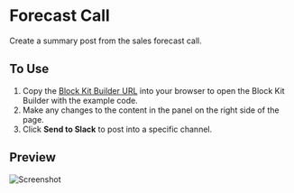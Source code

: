 # Forecast Call

Create a summary post from the sales forecast call.

## To Use

1. Copy the [Block Kit Builder URL][url] into your browser to open the Block Kit Builder with the example code.
2. Make any changes to the content in the panel on the right side of the page.
3. Click **Send to Slack** to post into a specific channel.

## Preview

![][screenshot]

[url]: https://api.slack.com/tools/block-kit-builder?mode=message&blocks=%5B%7B%22type%22%3A%22section%22%2C%22text%22%3A%7B%22type%22%3A%22mrkdwn%22%2C%22text%22%3A%22%3Abar_chart%3A%20*Latest%20Services%20Forecast*%5Cn%5CnVertical%20Commit%3A%20*%24400k*%20%7C%20Upside%3A%20*%24600k*%20%5Cn_Comments%3A%20_%22%7D%7D%2C%7B%22type%22%3A%22divider%22%7D%2C%7B%22type%22%3A%22section%22%2C%22fields%22%3A%5B%7B%22type%22%3A%22mrkdwn%22%2C%22text%22%3A%22*Team%20Grillo%3A*%5CnCommit%3A%20%24100k%20%7C%20Upside%3A%20%24150k%20%5Cn_Specific%20deals%3A_%22%7D%2C%7B%22type%22%3A%22mrkdwn%22%2C%22text%22%3A%22*Team%20Adrian%3A*%5CnCommit%3A%20%24100k%20%7C%20Upside%3A%20%24150k%20%5Cn_Specific%20deals%3A_%22%7D%5D%7D%2C%7B%22type%22%3A%22divider%22%7D%2C%7B%22type%22%3A%22section%22%2C%22fields%22%3A%5B%7B%22type%22%3A%22mrkdwn%22%2C%22text%22%3A%22*Team%20Nick%3A*%5CnCommit%3A%20%24100k%20%7C%20Upside%3A%20%24150k%20%5Cn_Specific%20deals%3A_%22%7D%2C%7B%22type%22%3A%22mrkdwn%22%2C%22text%22%3A%22*Team%20Peck%3A*%5CnCommit%3A%20%24100k%20%7C%20Upside%3A%20%24150k%20%5Cn_Specific%20deals%3A_%22%7D%5D%7D%2C%7B%22type%22%3A%22context%22%2C%22elements%22%3A%5B%7B%22type%22%3A%22mrkdwn%22%2C%22text%22%3A%22As%20of%3A%20Monday%2C%2030%20Apr%202020%22%7D%5D%7D%5D

[screenshot]: forecast-call.png?raw=true "Screenshot"